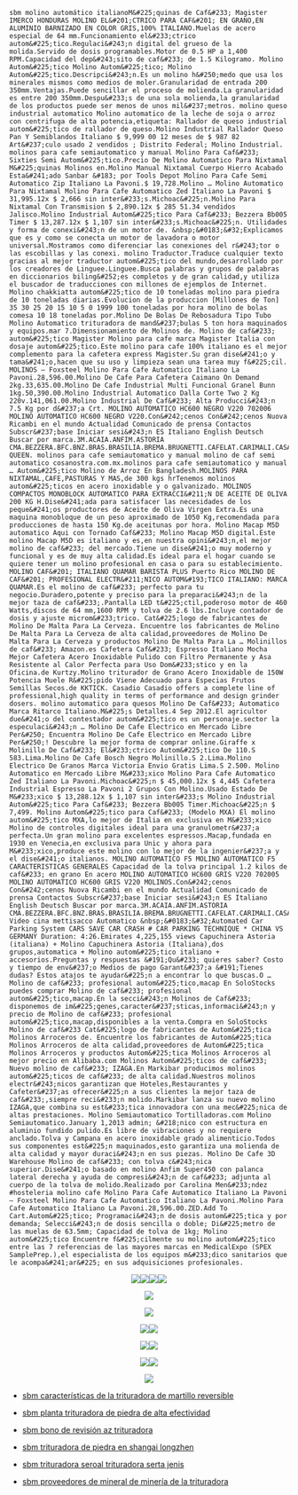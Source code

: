 
```
sbm molino automático italianoM&#225;quinas de Caf&#233; Magister IMERCO HONDURAS MOLINO EL&#201;CTRICO PARA CAF&#201; EN GRANO,EN ALUMINIO BARNIZADO EN COLOR GRIS,100% ITALIANO.Muelas de acero especial de 64 mm.Funcionamiento el&#233;ctrico autom&#225;tico.Regulaci&#243;n digital del grueso de la molida.Servido de dosis programables.Motor de 0.5 HP a 1,400 RPM.Capacidad del dep&#243;sito de caf&#233; de 1.5 Kilogramo. Molino Autom&#225;tico Molino Autom&#225;tico; Molino Autom&#225;tico.Descripci&#243;n.Es un molino h&#250;medo que usa los minerales mismos como medios de moler.Granularidad de entrada 200 350mm.Ventajas.Puede sencillar el proceso de molienda.La granularidad es entre 200 350mm.Despu&#233;s de una sola molienda,la granularidad de los productos puede ser menos de unos mil&#237;metros. molino queso industrial automatico Molino automatico de la leche de soja o arroz con centrifuga de alta potencia,etiqueta: Rallador de queso industrial autom&#225;tico de rallador de queso.Molino Industrial Rallador Queso Pan Y Semiblandos Italiano $ 9,999 00 12 meses de $ 987 82 Art&#237;culo usado 2 vendidos ; Distrito Federal; Molino Industrial. molinos para cafe semiautomatico y manual Molino Para Caf&#233; Sixties Semi Autom&#225;tico.Precio De Molino Automatico Para Nixtamal M&#225;quinas Molinos en.Molino Manual Nixtamal Cuerpo Hierro Acabado Esta&#241;ado Sanbar &#183; por Tools Depot Molino Para Cafe Semi Automatico Zip Italiano La Pavoni.$ 19,728.Molino … Molino Automatico Para Nixtamal Molino Para Cafe Automatico Zed Italiano La Pavoni $ 31,995.12x $ 2,666 sin inter&#233;s.Michoac&#225;n.Molino Para Nixtamal Con Transmision $ 2,890.12x $ 285 51.34 vendidos Jalisco.Molino Industrial Autom&#225;tico Para Caf&#233; Bezzera Bb005 Timer $ 13,287.12x $ 1,107 sin inter&#233;s.Michoac&#225;n. Utilidades y forma de conexi&#243;n de un motor de. &nbsp;&#0183;&#32;Explicamos que es y como se conecta un motor de lavadora o motor universal.Mostramos como diferenciar las conexiones del r&#243;tor o las escobillas y las conexi. molino Traductor.Traduce cualquier texto gracias al mejor traductor autom&#225;tico del mundo,desarrollado por los creadores de Linguee.Linguee.Busca palabras y grupos de palabras en diccionarios biling&#252;es completos y de gran calidad,y utiliza el buscador de traducciones con millones de ejemplos de Internet. Molino chakkiatta autom&#225;tico de 10 toneladas molino para piedra de 10 toneladas diarias.Evolucion de la produccion [Millones de Ton] 35 30 25 20 15 10 5 0 1999 100 toneladas por hora molino de bolas comesa 10 18 toneladas por.Molino De Bolas De Rebosadura Tipo Tubo Molino Automatico trituradora de mand&#237;bulas 5 ton hora maquinados y equipos.mar 7.Dimensionamiento de Molinos de. Molino de caf&#233; autom&#225;tico Magister Molino para cafe marca Magister Italia con dosaje autom&#225;tico.Este molino para cafe 100% italiano es el mejor complemento para la cafetera express Magister.Su gran dise&#241;o y tama&#241;o,hacen que su uso y limpieza sean una tarea muy f&#225;cil. MOLINOS — Foxsteel Molino Para Cafe Automatico Italiano La Pavoni.28,596.00.Molino De Cafe Para Cafetera Caimano On Demand 2kg.33,635.00.Molino De Cafe Industrial Multi Funcional Granel Bunn 1kg.50,390.00.Molino Industrial Automatico Dalla Corte Two 2 Kg 220v.141,061.00.Molino Industrial De Caf&#233; Alta Producci&#243;n 7.5 Kg por d&#237;a Crt. MOLINO AUTOMATICO HC600 NEGRO V220 702006 MOLINO AUTOMATICO HC600 NEGRO V220.Con&#242;cenos Con&#242;cenos Nuova Ricambi en el mundo Actualidad Comunicado de prensa Contactos Subscr&#237;base Iniciar sesi&#243;n ES Italiano English Deutsch Buscar por marca.3M.ACAIA.ANFIM.ASTORIA CMA.BEZZERA.BFC.BNZ.BRAS.BRASILIA.BREMA.BRUGNETTI.CAFELAT.CARIMALI.CASADIO.CIMBALI.COFFEE QUEEN. molinos para cafe semiautomatico y manual molino de caf semi automatico cosanostra.com.mx.molinos para cafe semiautomatico y manual … Autom&#225;tico Molino de Arroz En Bangladesh.MOLINOS PARA NIXTAMAL,CAFE,PASTURAS Y MAS,de 300 kgs hrTenemos molinos autom&#225;ticos en acero inoxidable y o galvanizado. MOLINOS COMPACTOS MONOBLOCK AUTOMATICO PARA EXTRACCI&#211;N DE ACEITE DE OLIVA 200 KG H.Dise&#241;ada para satisfacer las necesidades de los peque&#241;os productores de Aceite de Oliva Virgen Extra.Es una maquina monobloque de un peso aproximado de 1050 Kg,recomendada para producciones de hasta 150 Kg.de aceitunas por hora. Molino Macap M5D automatico Aqui con Tornado Caf&#233; Molino Macap M5D digital.Este molino Macap M5D es italiano y es,en nuestra opini&#243;n,el mejor molino de caf&#233; del mercado.Tiene un dise&#241;o muy moderno y funcional y es de muy alta calidad.Es ideal para el hogar cuando se quiere tener un molino profesional en casa o para su establecimiento. MOLINO CAF&#201; ITALIANO QUAMAR BARISTA PLUS Puerto Rico MOLINO DE CAF&#201; PROFESIONAL ELECTR&#211;NICO AUTOM&#193;TICO ITALIANO: MARCA QUAMAR.Es el molino de caf&#233; perfecto para tu negocio.Duradero,potente y preciso para la preparaci&#243;n de la mejor taza de caf&#233;.Pantalla LED t&#225;ctil,poderoso motor de 460 Watts,discos de 64 mm,1600 RPM y tolva de 2.6 lbs.Incluye contador de dosis y ajuste microm&#233;trico. Cat&#225;logo de fabricantes de Molino De Malta Para La Cerveza. Encuentre los fabricantes de Molino De Malta Para La Cerveza de alta calidad,proveedores de Molino De Malta Para La Cerveza y productos Molino De Malta Para La … Molinillos de caf&#233; Amazon.es Cafetera Caf&#233; Espresso Italiano Mocha Mejor Cafetera Acero Inoxidable Pulido con Filtro Permanente y Asa Resistente al Calor Perfecta para Uso Dom&#233;stico y en la Oficina.de Kurtzy.Molino triturador de Grano Acero Inoxidable de 150W Potencia Muele R&#225;pido Viene Adecuado para Especias Frutos Semillas Secos.de KKTICK. Casadio Casadio offers a complete line of professional,high quality in terms of performance and design grinder dosers. molino automatico para quesos Molino De Caf&#233; Automatico Marca Ritarco Italiano.M&#225;s Detalles.4 Sep 2012.El agricultor due&#241;o del contestador autom&#225;tico es un personaje.sector la especulaci&#243;n … Molino De Cafe Electrico en Mercado Libre Per&#250; Encuentra Molino De Cafe Electrico en Mercado Libre Per&#250;! Descubre la mejor forma de comprar online.Giraffe x Molinillo De Caf&#233; El&#233;ctrico Autom&#225;tico De 110.S 583.Lima.Molino De Cafe Bosch Negro Molinillo.S 2.Lima.Molino Electrico De Granos Marca Victoria Envio Gratis Lima.S 2.500. Molino Automatico en Mercado Libre M&#233;xico Molino Para Cafe Automatico Zed Italiano La Pavoni.Michoac&#225;n $ 45,000.12x $ 4,445 Cafetera Industrial Espresso La Pavoni 2 Grupos Con Molino.Usado Estado De M&#233;xico $ 13,288.12x $ 1,107 sin inter&#233;s Molino Industrial Autom&#225;tico Para Caf&#233; Bezzera Bb005 Timer.Michoac&#225;n $ 7,499. Molino Autom&#225;tico para Caf&#233; (Modelo MXA) El molino autom&#225;tico MXA,lo mejor de Italia en exclusiva en M&#233;xico Molino de controles digitales ideal para una granulometr&#237;a perfecta.Un gran molino para excelentes espressos.Macap,fundada en 1930 en Venecia,en exclusiva para Unic y ahora para M&#233;xico,produce este molino con lo mejor de la ingenier&#237;a y el dise&#241;o italianos. MOLINO AUTOMATICO F5 MOLINO AUTOMATICO F5 CARACTERISTICAS GENERALES Capacidad de la tolva principal 1.2 kilos de caf&#233; en grano En acero MOLINO AUTOMATICO HC600 GRIS V220 702005 MOLINO AUTOMATICO HC600 GRIS V220 MOLINOS.Con&#242;cenos Con&#242;cenos Nuova Ricambi en el mundo Actualidad Comunicado de prensa Contactos Subscr&#237;base Iniciar sesi&#243;n ES Italiano English Deutsch Buscar por marca.3M.ACAIA.ANFIM.ASTORIA CMA.BEZZERA.BFC.BNZ.BRAS.BRASILIA.BREMA.BRUGNETTI.CAFELAT.CARIMALI.CASADIO.CIMBALI.COFFEE. Video cina mettisacco Automatico &nbsp;&#0183;&#32;Automated Car Parking System CARS SAVE CAR CRASH # CAR PARKING TECHNIQUE * CHINA VS GERMANY Duration: 4:26.Emirates 4,225,155 views Capuchinera Astoria (italiana) + Molino Capuchinera Astoria (Italiana),dos grupos,automatica + Molino autom&#225;tico italiano + accesorios.Preguntas y respuestas &#191;Qu&#233; quieres saber? Costo y tiempo de env&#237;o Medios de pago Garant&#237;a &#191;Tienes dudas? Estos atajos te ayudar&#225;n a encontrar lo que buscas.O … Molino de caf&#233; profesional autom&#225;tico,macap En SoloStocks puedes comprar Molino de caf&#233; profesional autom&#225;tico,macap.En la secci&#243;n Molinos de Caf&#233; disponemos de im&#225;genes,caracter&#237;sticas,informaci&#243;n y precio de Molino de caf&#233; profesional autom&#225;tico,macap,disponibles a la venta.Compra en SoloStocks Molino de caf&#233 Cat&#225;logo de fabricantes de Autom&#225;tica Molinos Arroceros de. Encuentre los fabricantes de Autom&#225;tica Molinos Arroceros de alta calidad,proveedores de Autom&#225;tica Molinos Arroceros y productos Autom&#225;tica Molinos Arroceros al mejor precio en Alibaba.com Molinos Autom&#225;ticos de caf&#233; Nuevo molino de caf&#233; IZAGA.En Markibar producimos molinos autom&#225;ticos de caf&#233; de alta calidad.Nuestros molinos electr&#243;nicos garantizan que Hoteles,Restaurantes y Cafeter&#237;as ofrecer&#225;n a sus clientes la mejor taza de caf&#233;,siempre reci&#233;n molido.Markibar lanza su nuevo molino IZAGA,que combina su est&#233;tica innovadora con una mec&#225;nica de altas prestaciones. Molino Semiautomatico Tortilladoras.com Molino Semiautomatico.January 1,2013 admin; &#218;nico con estructura en aluminio fundido pulido.Es libre de vibraciones y no requiere anclado.Tolva y Campana en acero inoxidable grado alimenticio.Todos sus componentes est&#225;n maquinados,esto garantiza una molienda de alta calidad y mayor duraci&#243;n en sus piezas. Molino De Cafe 3D Warehouse Molino de caf&#233; con tolva c&#243;nica superior.Dise&#241;o basado en molino Anfim Super450 con palanca lateral derecha y ayuda de compresi&#243;n de caf&#233; adjunta al cuerpo de la tolva de molido.Realizado por Carolina Men&#233;ndez #hosteleria molino cafe Molino Para Cafe Automatico Italiano La Pavoni — Foxsteel Molino Para Cafe Automatico Italiano La Pavoni.Molino Para Cafe Automatico Italiano La Pavoni.28,596.00.ZED.Add To Cart.Autom&#225;tico; Programaci&#243;n de dosis autom&#225;tica y por demanda; Selecci&#243;n de dosis sencilla o doble; Di&#225;metro de las muelas de 63.5mm; Capacidad de tolva de 1kg; Molino autom&#225;tico Encuentre f&#225;cilmente su molino autom&#225;tico entre las 7 referencias de las mayores marcas en MedicalExpo (SPEX SamplePrep.),el especialista de los equipos m&#233;dico sanitarios que le acompa&#241;ar&#225; en sus adquisiciones profesionales. 
```

<div align="center">

<a href="https://es-mill.shibang-china.com/github&k=sbm+molino+autom%C3%A1tico+italiano"><img src="https://static.shibang-china.com/es/mill/index.jpg"></a><a href="https://es-mill.shibang-china.com/materials.htmlgithub&k=sbm+molino+autom%C3%A1tico+italiano"><img src="https://static.shibang-china.com/es/mill/materials.jpg"></a><a href="https://es-mill.shibang-china.com/about.htmlgithub&k=sbm+molino+autom%C3%A1tico+italiano"><img src="https://static.shibang-china.com/es/mill/about.jpg"></a><a href="https://es-mill.shibang-china.com/contact.htmlgithub&k=sbm+molino+autom%C3%A1tico+italiano"><img src="https://static.shibang-china.com/es/mill/contact.jpg"></a>

<a href="https://es-mill.shibang-china.com/github&k=sbm+molino+autom%C3%A1tico+italiano"><img src="https://static.shibang-china.com/es/mill/banner.jpg"></a>

<a href="https://swt.shibang-china.com/github&k=sbm+molino+autom%C3%A1tico+italiano"><img src="https://static.shibang-china.com/es/mill/chat.jpg"></a>

<a href="https://es-mill.shibang-china.com/products/vertical-roller-mill.htmlgithub&k=sbm+molino+autom%C3%A1tico+italiano"><img src="https://static.shibang-china.com/es/mill/vertical.jpg"></a><a href="https://es-mill.shibang-china.com/products/raymond-mill.htmlgithub&k=sbm+molino+autom%C3%A1tico+italiano"><img src="https://static.shibang-china.com/es/mill/raymond.jpg"></a>

<a href="https://es-mill.shibang-china.com/products/ultrafine-grinding-mill.htmlgithub&k=sbm+molino+autom%C3%A1tico+italiano"><img src="https://static.shibang-china.com/es/mill/ultrafine.jpg"></a><a href="https://es-mill.shibang-china.com/products/trapezium-grinding-mill.htmlgithub&k=sbm+molino+autom%C3%A1tico+italiano"><img src="https://static.shibang-china.com/es/mill/trapezium.jpg"></a>

<a href="https://es-mill.shibang-china.com/products/ball-mill.htmlgithub&k=sbm+molino+autom%C3%A1tico+italiano"><img src="https://static.shibang-china.com/es/mill/ball.jpg"></a><a href="https://es-mill.shibang-china.com/products/hammer-mill.htmlgithub&k=sbm+molino+autom%C3%A1tico+italiano"><img src="https://static.shibang-china.com/es/mill/hammer.jpg"></a>

<a href="https://swt.shibang-china.com/github&k=sbm+molino+autom%C3%A1tico+italiano"><img src="https://static.shibang-china.com/es/mill/case.jpg"></a>

</div>


* [sbm características de la trituradora de martillo reversible](sbm%20caracter%C3%ADsticas%20de%20la%20trituradora%20de%20martillo%20reversible.md)

* [sbm planta trituradora de piedra de alta efectividad](sbm%20planta%20trituradora%20de%20piedra%20de%20alta%20efectividad.md)

* [sbm bono de revisión az trituradora](sbm%20bono%20de%20revisi%C3%B3n%20az%20trituradora.md)

* [sbm trituradora de piedra en shangai longzhen](sbm%20trituradora%20de%20piedra%20en%20shangai%20longzhen.md)

* [sbm trituradora seroal trituradora serta jenis](sbm%20trituradora%20seroal%20trituradora%20serta%20jenis.md)

* [sbm proveedores de mineral de minería de la trituradora](sbm%20proveedores%20de%20mineral%20de%20miner%C3%ADa%20de%20la%20trituradora.md)